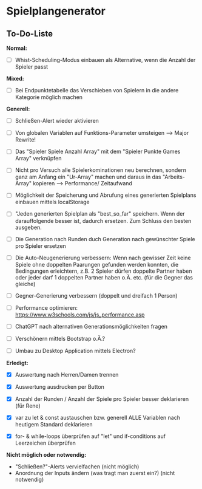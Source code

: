 # Spielplangenerator
## To-Do-Liste

**Normal:**
- [ ] Whist-Scheduling-Modus einbauen als Alternative, wenn die Anzahl der Spieler passt

**Mixed:**
- [ ] Bei Endpunktetabelle das Verschieben von Spielern in die andere Kategorie möglich machen


**Generell:**
- [ ] Schließen-Alert wieder aktivieren
- [ ] Von globalen Variablen auf Funktions-Parameter umsteigen --> Major Rewrite!
- [ ] Das "Spieler Spiele Anzahl Array" mit dem "Spieler Punkte Games Array" verknüpfen
- [ ] Nicht pro Versuch alle Spielerkominationen neu berechnen, sondern ganz am Anfang ein "Ur-Array" machen und daraus in das "Arbeits-Array" kopieren --> Performance/ Zeitaufwand
- [ ] Möglichkeit der Speicherung und Abrufung eines generierten Spielplans einbauen mittels localStorage
- [ ] "Jeden generierten Spielplan als "best_so_far" speichern. Wenn der darauffolgende besser ist, dadurch ersetzen. Zum Schluss den besten ausgeben.
- [ ] Die Generation nach Runden duch Generation nach gewünschter Spiele pro Spieler ersetzen
- [ ] Die Auto-Neugenerierung verbessern: Wenn nach gewisser Zeit keine Spiele ohne doppelten Paarungen gefunden werden konnten, die Bedingungen erleichtern, z.B. 2 Spieler dürfen doppelte Partner haben oder jeder darf 1 doppelten Partner haben o.Ä. etc. (für die Gegner das gleiche)
- [ ] Gegner-Generierung verbessern (doppelt und dreifach 1 Person)
- [ ] Performance optimieren: https://www.w3schools.com/js/js_performance.asp
- [ ] ChatGPT nach alternativen Generationsmöglichkeiten fragen
- [ ] Verschönern mittels Bootstrap o.Ä.?
- [ ] Umbau zu Desktop Application mittels Electron?



**Erledigt:**
- [x] Auswertung nach Herren/Damen trennen
- [x] Auswertung ausdrucken per Button
- [x] Anzahl der Runden / Anzahl der Spiele pro Spieler besser deklarieren (für Rene)
- [x] var zu let & const austauschen bzw. generell ALLE Variablen nach heutigem Standard deklarieren
- [x] for- & while-loops überprüfen auf "let" und if-conditions auf Leerzeichen überprüfen



**Nicht möglich oder notwendig:**
- "Schließen?"-Alerts vervielfachen (nicht möglich)
- Anordnung der Inputs ändern (was tragt man zuerst ein?) (nicht notwendig)